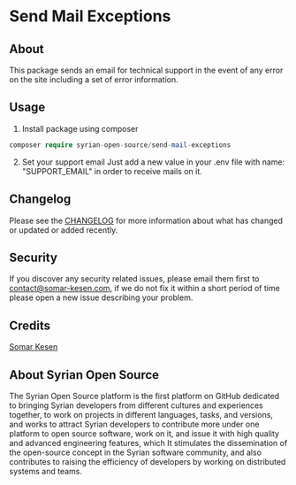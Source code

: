 # Send Mail Exceptions

About
---------
This package sends an email for technical support in the event of any error on the site including a set of error information.

Usage
---------
1. Install package using composer

```php
composer require syrian-open-source/send-mail-exceptions
```

2. Set your support email
Just add a new value in your .env file with name: "SUPPORT_EMAIL" in order to receive mails on it.


Changelog
---------
Please see the [CHANGELOG](#) for
more information about what has changed or updated or added recently.

Security
--------
If you discover any security related issues, please email them first to contact@somar-kesen.com, if we do not fix it
within a short period of time please open a new issue describing your problem.

Credits
-------
[Somar Kesen](https://www.linkedin.com/in/somarkn99/)

About Syrian Open Source
-------
The Syrian Open Source platform is the first platform on GitHub dedicated to bringing Syrian developers from different
cultures and experiences together, to work on projects in different languages, tasks, and versions, and works to attract
Syrian developers to contribute more under one platform to open source software, work on it, and issue it with high
quality and advanced engineering features, which It stimulates the dissemination of the open-source concept in the
Syrian software community, and also contributes to raising the efficiency of developers by working on distributed
systems and teams.
